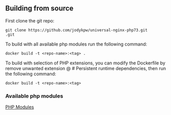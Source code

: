 ## Building from source
First clone the git repo:
```
git clone https://github.com/jodykpw/universal-nginx-php73.git
.git
```

To build with all available php modules run the following command:
```
docker build -t <repo-name>:<tag> .
```

To build with selection of PHP extensions, you can modify the Dockerfile by remove unwanted extension @ # Persistent runtime dependencies, then run the following command:
```
docker build -t <repo-name>:<tag>
```

### Available php modules
[PHP Modules](../docs/php-modules.md)
